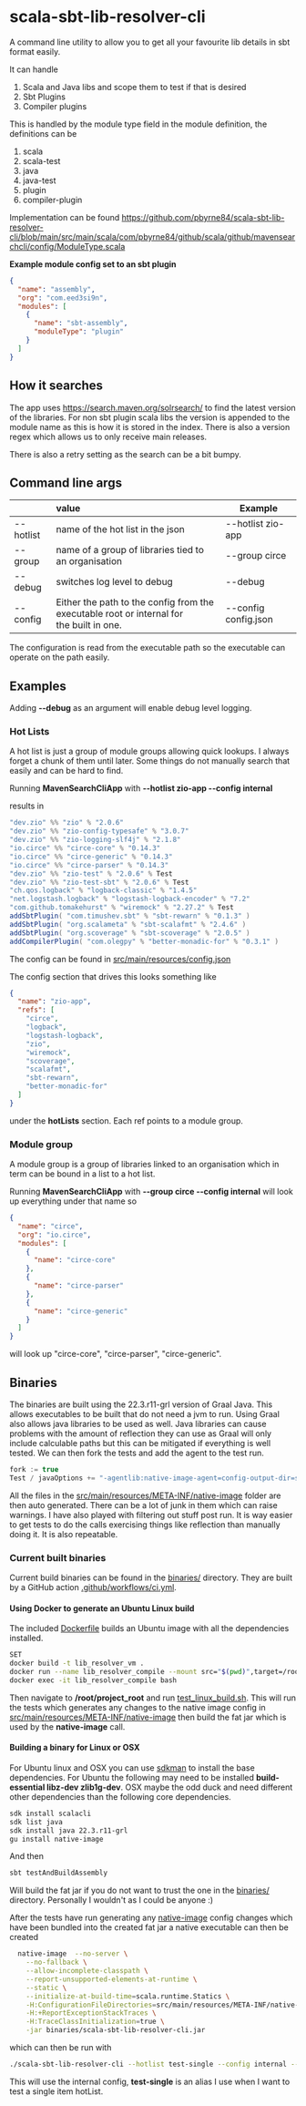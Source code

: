 # scala-sbt-lib-resolver-cli

A command line utility to allow you to get all your favourite lib details in sbt
format easily.

It can handle

1. Scala and Java libs and scope them to test if that is desired
2. Sbt Plugins
3. Compiler plugins

This is handled by the module type field in the module definition, the definitions can be

1. scala
2. scala-test
3. java
4. java-test
5. plugin
6. compiler-plugin

Implementation can be found
<https://github.com/pbyrne84/scala-sbt-lib-resolver-cli/blob/main/src/main/scala/com/pbyrne84/github/scala/github/mavensearchcli/config/ModuleType.scala>

**Example module config set to an sbt plugin**

```json
{
  "name": "assembly",
  "org": "com.eed3si9n",
  "modules": [
    {
      "name": "sbt-assembly",
      "moduleType": "plugin"
    }
  ]
}
```

## How it searches

The app uses https://search.maven.org/solrsearch/ to find the latest version of the
libraries. For non sbt plugin scala libs the version is appended to the module name as this
is how it is stored in the index. There is also a version regex which allows us to only
receive main releases.

There is also a retry setting as the search can be a bit bumpy.

## Command line args

|           | value                                                                                         | Example              |
|-----------|:----------------------------------------------------------------------------------------------|----------------------|
| --hotlist | name of the hot list in the json                                                              | --hotlist zio-app    |
| --group   | name of a group of libraries tied to an organisation                                          | --group circe        |
| --debug   | switches log level to debug                                                                   | --debug              |
| --config  | Either the path to the config from the executable root or internal for <br/>the built in one. | --config config.json |

The configuration is read from the executable path so the executable can operate on the path easily.

## Examples

Adding **--debug** as an argument will enable debug level logging.

### Hot Lists

A hot list is just a group of module groups allowing quick lookups. I always forget a chunk of them until later.
Some things do not manually search that easily and can be hard to find.

Running **MavenSearchCliApp** with **--hotlist zio-app --config internal**

results in

```scala
"dev.zio" %% "zio" % "2.0.6"
"dev.zio" %% "zio-config-typesafe" % "3.0.7"
"dev.zio" %% "zio-logging-slf4j" % "2.1.8"
"io.circe" %% "circe-core" % "0.14.3"
"io.circe" %% "circe-generic" % "0.14.3"
"io.circe" %% "circe-parser" % "0.14.3"
"dev.zio" %% "zio-test" % "2.0.6" % Test
"dev.zio" %% "zio-test-sbt" % "2.0.6" % Test
"ch.qos.logback" % "logback-classic" % "1.4.5"
"net.logstash.logback" % "logstash-logback-encoder" % "7.2"
"com.github.tomakehurst" % "wiremock" % "2.27.2" % Test
addSbtPlugin( "com.timushev.sbt" % "sbt-rewarn" % "0.1.3" )
addSbtPlugin( "org.scalameta" % "sbt-scalafmt" % "2.4.6" )
addSbtPlugin( "org.scoverage" % "sbt-scoverage" % "2.0.5" )
addCompilerPlugin( "com.olegpy" % "better-monadic-for" % "0.3.1" )
```

The config can be found in [src/main/resources/config.json](src/main/resources/config.json)

The config section that drives this looks something like

```json
{
  "name": "zio-app",
  "refs": [
    "circe",
    "logback",
    "logstash-logback",
    "zio",
    "wiremock",
    "scoverage",
    "scalafmt",
    "sbt-rewarn",
    "better-monadic-for"
  ]
}
```

under the **hotLists** section. Each ref points to a module group.

### Module group

A module group is a group of libraries linked to an organisation which in term can be bound in a list to a hot list.

Running **MavenSearchCliApp** with **--group circe --config internal** will look up everything under that name so

```json
{
  "name": "circe",
  "org": "io.circe",
  "modules": [
    {
      "name": "circe-core"
    },
    {
      "name": "circe-parser"
    },
    {
      "name": "circe-generic"
    }
  ]
}
```

will look up "circe-core", "circe-parser", "circe-generic".

## Binaries
The binaries are built using the 22.3.r11-grl version of Graal Java. This allows executables to be built that do not need
a jvm to run. Using Graal also allows java libraries to be used as well. Java libraries can cause problems with the 
amount of reflection they can use as Graal will only include calculable paths but this can be mitigated if everything is 
well tested. We can then fork the tests and add the agent to the test run.

```scala
fork := true
Test / javaOptions += "-agentlib:native-image-agent=config-output-dir=src/main/resources/META-INF/native-image"
```

All the files in the [src/main/resources/META-INF/native-image](src/main/resources/META-INF/native-image) folder are then 
auto generated. There can be a lot of junk in them which can raise warnings. I have also played with filtering out
stuff post run. It is way easier to get tests to do the calls exercising things like reflection than manually doing it.
It is also repeatable.

### Current built binaries

Current build binaries can be found in the [binaries/](binaries/) directory. They are built by a GitHub action 
[.github/workflows/ci.yml](.github/workflows/ci.yml).

#### Using Docker to generate an Ubuntu Linux build
The included [Dockerfile](Dockerfile) builds an Ubuntu image with all the dependencies installed. 

```bash
SET 
docker build -t lib_resolver_vm .
docker run --name lib_resolver_compile --mount src="$(pwd)",target=/root/project_mount,type=bind -t -d lib_resolver_vm
docker exec -it lib_resolver_compile bash
```

Then navigate to **/root/project_root** and run [test_linux_build.sh](test_linux_build.sh). This will run the tests
which generates any changes to the native image config in [src/main/resources/META-INF/native-image](src/main/resources/META-INF/native-image)
then build the fat jar which is used by the **native-image** call.

#### Building a binary for Linux or OSX 
For Ubuntu linux and OSX you can use [sdkman](https://sdkman.io/) to install the base dependencies. For Ubuntu the following
may need to be installed **build-essential libz-dev zlib1g-dev**. OSX maybe the odd duck and need different other
dependencies than the following core dependencies.

```bash
sdk install scalacli
sdk list java
sdk install java 22.3.r11-grl 
gu install native-image
```

And then 

```bash
sbt testAndBuildAssembly
```

Will build the fat jar if you do not want to trust the one in the [binaries/](binaries/) directory. Personally I wouldn't
as I could be anyone :)

After the tests have run generating any [native-image](src%2Fmain%2Fresources%2FMETA-INF%2Fnative-image) config changes
which have been bundled into the created fat jar a native executable can then be created

```bash
  native-image  --no-server \
    --no-fallback \
    --allow-incomplete-classpath \
    --report-unsupported-elements-at-runtime \
    --static \
    --initialize-at-build-time=scala.runtime.Statics \
    -H:ConfigurationFileDirectories=src/main/resources/META-INF/native-image \
    -H:+ReportExceptionStackTraces \
    -H:TraceClassInitialization=true \
    -jar binaries/scala-sbt-lib-resolver-cli.jar      
```

which can then be run with

```bash
./scala-sbt-lib-resolver-cli --hotlist test-single --config internal --debug
```

This will use the internal config, **test-single** is an alias I use when I want to test a single item 
hotList.
